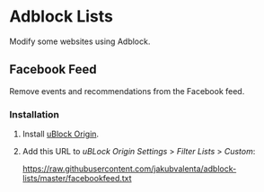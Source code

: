 # Adblock Lists

Modify some websites using Adblock.

## Facebook Feed

Remove events and recommendations from the Facebook feed.

### Installation

1. Install [uBlock Origin](https://github.com/gorhill/uBlock).

2. Add this URL to _uBLock Origin Settings_ > _Filter Lists_ > _Custom_:

    https://raw.githubusercontent.com/jakubvalenta/adblock-lists/master/facebookfeed.txt
